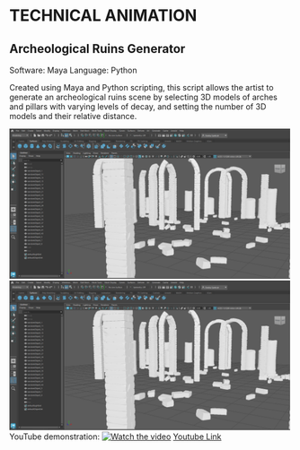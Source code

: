 # TECHNICAL ANIMATION
## Archeological Ruins Generator
Software: Maya
Language: Python

Created using Maya and Python scripting, this script allows the artist to generate an archeological ruins scene by selecting 3D models of arches and pillars with varying levels of decay, and setting the number of 3D models and their relative distance.

<img src="RuinsView1.png" width="500"/> <img src="RuinsView1.png" width="500"/> 
YouTube demonstration:
[![Watch the video](https://img.youtube.com/vi/lyud-Rm00XU/maxresdefault.jpg)](https://youtu.be/lyud-Rm00XU)
[Youtube Link](https://www.youtube.com/watch?v=lyud-Rm00XU)
